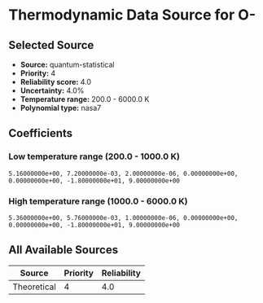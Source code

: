 # Thermodynamic Data Source for O-

## Selected Source
- **Source:** quantum-statistical
- **Priority:** 4
- **Reliability score:** 4.0
- **Uncertainty:** 4.0%
- **Temperature range:** 200.0 - 6000.0 K
- **Polynomial type:** nasa7

## Coefficients
### Low temperature range (200.0 - 1000.0 K)
```
5.16000000e+00, 7.20000000e-03, 2.00000000e-06, 0.00000000e+00, 0.00000000e+00, -1.80000000e+01, 9.00000000e+00
```

### High temperature range (1000.0 - 6000.0 K)
```
5.36000000e+00, 5.76000000e-03, 1.00000000e-06, 0.00000000e+00, 0.00000000e+00, -1.80000000e+01, 9.00000000e+00
```

## All Available Sources
| Source | Priority | Reliability |
|--------|----------|-------------|
| Theoretical | 4 | 4.0 |

